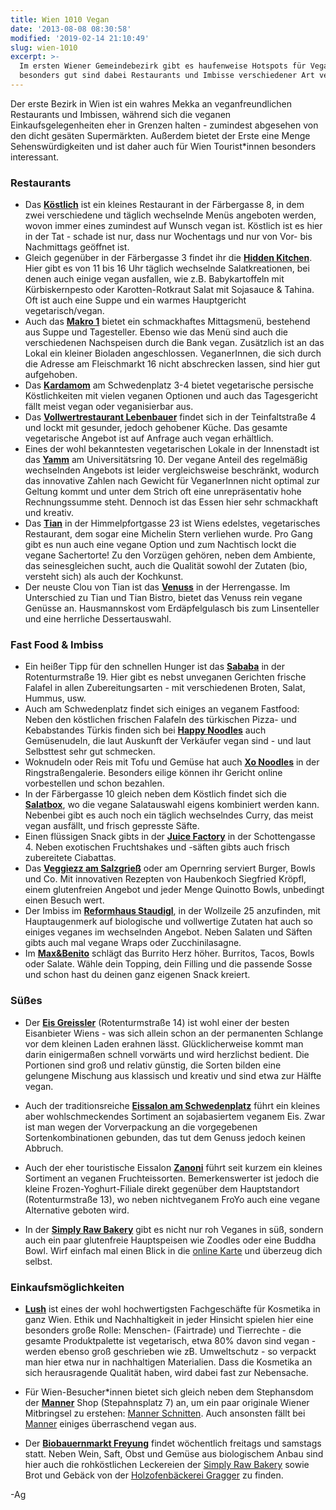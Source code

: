 ```yaml
---
title: Wien 1010 Vegan
date: '2013-08-08 08:30:58'
modified: '2019-02-14 21:10:49'
slug: wien-1010
excerpt: >-
  Im ersten Wiener Gemeindebezirk gibt es haufenweise Hotspots für VeganerInnen,
  besonders gut sind dabei Restaurants und Imbisse verschiedener Art vertreten.
---
```


Der erste Bezirk in Wien ist ein wahres Mekka an veganfreundlichen Restaurants und Imbissen, während sich die veganen Einkaufsgelegenheiten eher in Grenzen halten - zumindest abgesehen von den dicht gesäten Supermärkten. Außerdem bietet der Erste eine Menge Sehenswürdigkeiten und ist daher auch für Wien Tourist\*innen besonders interessant.

### [<!-- Image removed (no copyright): wien1010.jpg -->](https://www.veganblatt.com/i/wien1010.jpg)

### Restaurants

*   Das **[Köstlich](http://www.koestlich.biz/)** ist ein kleines Restaurant in der Färbergasse 8, in dem zwei verschiedene und täglich wechselnde Menüs angeboten werden, wovon immer eines zumindest auf Wunsch vegan ist. Köstlich ist es hier in der Tat - schade ist nur, dass nur Wochentags und nur von Vor- bis Nachmittags geöffnet ist.
*   Gleich gegenüber in der Färbergasse 3 findet ihr die **[Hidden Kitchen](http://www.hiddenkitchen.at/hiddenkitchen/Home.html)**. Hier gibt es von 11 bis 16 Uhr täglich wechselnde Salatkreationen, bei denen auch einige vegan ausfallen, wie z.B. Babykartoffeln mit Kürbiskernpesto oder Karotten-Rotkraut Salat mit Sojasauce & Tahina. Oft ist auch eine Suppe und ein warmes Hauptgericht vegetarisch/vegan.
*   Auch das **[Makro 1](http://www.makro1.at/)** bietet ein schmackhaftes Mittagsmenü, bestehend aus Suppe und Tagesteller. Ebenso wie das Menü sind auch die verschiedenen Nachspeisen durch die Bank vegan. Zusätzlich ist an das Lokal ein kleiner Bioladen angeschlossen. VeganerInnen, die sich durch die Adresse am Fleischmarkt 16 nicht abschrecken lassen, sind hier gut aufgehoben.
*   Das **[Kardamom](https://www.facebook.com/KardamomRestaurant)** am Schwedenplatz 3-4 bietet vegetarische persische Köstlichkeiten mit vielen veganen Optionen und auch das Tagesgericht fällt meist vegan oder veganisierbar aus.
*   Das **[Vollwertrestaurant Lebenbauer](http://www.lebenbauer.eu/index.php)** findet sich in der Teinfaltstraße 4 und lockt mit gesunder, jedoch gehobener Küche. Das gesamte vegetarische Angebot ist auf Anfrage auch vegan erhältlich.
*   Eines der wohl bekanntesten vegetarischen Lokale in der Innenstadt ist das **[Yamm](http://yamm.at/)** am Universitätsring 10. Der vegane Anteil des regelmäßig wechselnden Angebots ist leider vergleichsweise beschränkt, wodurch das innovative Zahlen nach Gewicht für VeganerInnen nicht optimal zur Geltung kommt und unter dem Strich oft eine unrepräsentativ hohe Rechnungssumme steht. Dennoch ist das Essen hier sehr schmackhaft und kreativ.
*   Das **[Tian](http://www.tian-vienna.com/)** in der Himmelpfortgasse 23 ist Wiens edelstes, vegetarisches Restaurant, dem sogar eine Michelin Stern verliehen wurde. Pro Gang gibt es nun auch eine vegane Option und zum Nachtisch lockt die vegane Sachertorte! Zu den Vorzügen gehören, neben dem Ambiente, das seinesgleichen sucht, auch die Qualität sowohl der Zutaten (bio, versteht sich) als auch der Kochkunst.
*   Der neuste Clou von Tian ist das **[Venuss](http://venuss.com/#second)** in der Herrengasse. Im Unterschied zu Tian und Tian Bistro, bietet das Venuss rein vegane Genüsse an. Hausmannskost vom Erdäpfelgulasch bis zum Linsenteller und eine herrliche Dessertauswahl.

### Fast Food & Imbiss

*   Ein heißer Tipp für den schnellen Hunger ist das **[Sababa](http://www.sababa.at/)** in der Rotenturmstraße 19. Hier gibt es nebst unveganen Gerichten frische Falafel in allen Zubereitungsarten - mit verschiedenen Broten, Salat, Hummus, usw.
*   Auch am Schwedenplatz findet sich einiges an veganem Fastfood: Neben den köstlichen frischen Falafeln des türkischen Pizza- und Kebabstandes Türkis finden sich bei **[Happy Noodles](http://www.happynoodles.at/)** auch Gemüsenudeln, die laut Auskunft der Verkäufer vegan sind - und laut Selbsttest sehr gut schmecken.
*   Woknudeln oder Reis mit Tofu und Gemüse hat auch **[Xo Noodles](http://www.xo-noodles.com/)** in der Ringstraßengalerie. Besonders eilige können ihr Gericht online vorbestellen und schon bezahlen.
*   In der Färbergasse 10 gleich neben dem Köstlich findet sich die **[Salatbox](http://www.saladbox.at/)**, wo die vegane Salatauswahl eigens kombiniert werden kann. Nebenbei gibt es auch noch ein täglich wechselndes Curry, das meist vegan ausfällt, und frisch gepresste Säfte.
*   Einen flüssigen Snack gibts in der **[Juice Factory](http://www.juicefactory.at/)** in der Schottengasse 4. Neben exotischen Fruchtshakes und -säften gibts auch frisch zubereitete Ciabattas.
*   Das **[Veggiezz am Salzgrieß](https://veggiezz.at)** oder am Opernring serviert Burger, Bowls und Co. Mit innovativen Rezepten von Haubenkoch Siegfried Kröpfl, einem glutenfreien Angebot und jeder Menge Quinotto Bowls, unbedingt einen Besuch wert.
*   Der Imbiss im [**Reformhaus Staudigl**](https://www.staudigl.at), in der Wollzeile 25 anzufinden, mit Hauptaugenmerk auf biologische und vollwertige Zutaten hat auch so einiges veganes im wechselnden Angebot. Neben Salaten und Säften gibts auch mal vegane Wraps oder Zucchinilasagne.
*   Im [**Max&Benito**](http://maxbenito.at) schlägt das Burrito Herz höher. Burritos, Tacos, Bowls oder Salate. Wähle dein Topping, dein Filling und die passende Sosse und schon hast du deinen ganz eigenen Snack kreiert.

### Süßes

*   Der **[Eis Greissler](http://www.eis-greissler.at/)** (Rotenturmstraße 14) ist wohl einer der besten Eisanbieter Wiens - was sich allein schon an der permanenten Schlange vor dem kleinen Laden erahnen lässt. Glücklicherweise kommt man darin einigermaßen schnell vorwärts und wird herzlichst bedient. Die Portionen sind groß und relativ günstig, die Sorten bilden eine gelungene Mischung aus klassisch und kreativ und sind etwa zur Hälfte vegan.

*   Auch der traditionsreiche **[Eissalon am Schwedenplatz](http://www.gelato.at/)** führt ein kleines aber wohlschmeckendes Sortiment an sojabasiertem veganem Eis. Zwar ist man wegen der Vorverpackung an die vorgegebenen Sortenkombinationen gebunden, das tut dem Genuss jedoch keinen Abbruch.

*   Auch der eher touristische Eissalon **[Zanoni](http://www.zanoni.co.at/?page_id=484)** führt seit kurzem ein kleines Sortiment an veganen Fruchteissorten. Bemerkenswerter ist jedoch die kleine Frozen-Yoghurt-Filiale direkt gegenüber dem Hauptstandort (Rotenturmstraße 13), wo neben nichtveganem FroYo auch eine vegane Alternative geboten wird.
*   In der **[Simply Raw Bakery](https://www.simplyrawbakery.at)** gibt es nicht nur roh Veganes in süß, sondern auch ein paar glutenfreie Hauptspeisen wie Zoodles oder eine Buddha Bowl. Wirf einfach mal einen Blick in die [online Karte](https://docs.wixstatic.com/ugd/46e595_46c1c9366ed64153970f6f4923e5a9ac.pdf) und überzeug dich selbst.

### Einkaufsmöglichkeiten

*   **[Lush](https://www.veganblatt.com/lush)** ist eines der wohl hochwertigsten Fachgeschäfte für Kosmetika in ganz Wien. Ethik und Nachhaltigkeit in jeder Hinsicht spielen hier eine besonders große Rolle: Menschen- (Fairtrade) und Tierrechte - die gesamte Produktpalette ist vegetarisch, etwa 80% davon sind vegan - werden ebenso groß geschrieben wie zB. Umweltschutz - so verpackt man hier etwa nur in nachhaltigen Materialien. Dass die Kosmetika an sich herausragende Qualität haben, wird dabei fast zur Nebensache.

*   Für Wien-Besucher\*innen bietet sich gleich neben dem Stephansdom der **[Manner](https://www.veganblatt.com/manner)** Shop (Stepahnsplatz 7) an, um ein paar originale Wiener Mitbringsel zu erstehen: [Manner Schnitten](https://www.veganblatt.com/manner). Auch ansonsten fällt bei [Manner](https://www.veganblatt.com/manner) einiges überraschend vegan aus.

*   Der **[Biobauernmarkt Freyung](http://www.biobauernmarkt-freyung.at/)** findet wöchentlich freitags und samstags statt. Neben Wein, Saft, Obst und Gemüse aus biologischem Anbau sind hier auch die rohköstlichen Leckereien der [Simply Raw Bakery](http://www.simplyrawbakery.at/) sowie Brot und Gebäck von der [Holzofenbäckerei Gragger](http://www.gragger.at/) zu finden.

\-Ag
